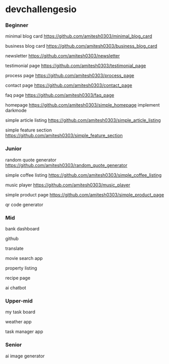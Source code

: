 # devchallengesio
### Beginner
minimal blog card
https://github.com/amitesh0303/minimal_blog_card

business blog card
https://github.com/amitesh0303/business_blog_card

newsletter
https://github.com/amitesh0303/newsletter

testimonial page
https://github.com/amitesh0303/testimonial_page

process page
https://github.com/amitesh0303/process_page

contact page
https://github.com/amitesh0303/contact_page

faq page
https://github.com/amitesh0303/faq_page

homepage
https://github.com/amitesh0303/simple_homepage
implement darkmode

simple article listing
https://github.com/amitesh0303/simple_article_listing

simple feature section
https://github.com/amitesh0303/simple_feature_section
### Junior
random quote generator
https://github.com/amitesh0303/random_quote_generator

simple coffee listing
https://github.com/amitesh0303/simple_coffee_listing

music player
https://github.com/amitesh0303/music_player

simple product page
https://github.com/amitesh0303/simple_product_page

qr code generator


### Mid
bank dashboard

github

translate

movie search app

property listing

recipe page

ai chatbot

### Upper-mid

my task board

weather app

task manager app
### Senior
ai image generator
